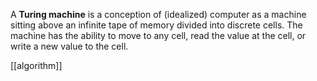 A **Turing machine** is a conception of (idealized) computer as a machine sitting above an infinite tape of memory divided into discrete cells. The machine has the ability to move to any cell, read the value at the cell, or write a new value to the cell.

[[algorithm]]